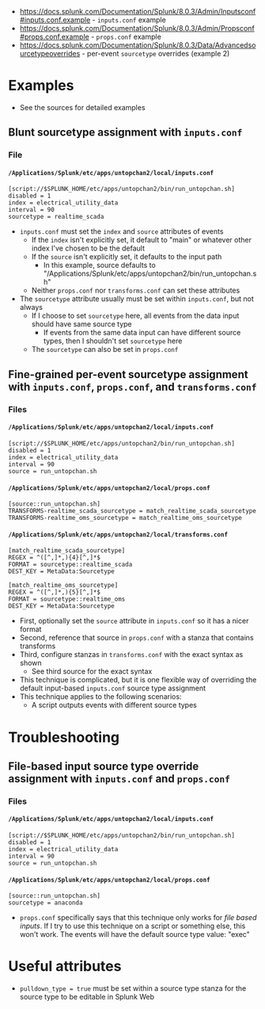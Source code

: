 - https://docs.splunk.com/Documentation/Splunk/8.0.3/Admin/Inputsconf#inputs.conf.example - `inputs.conf` example
- https://docs.splunk.com/Documentation/Splunk/8.0.3/Admin/Propsconf#props.conf.example - `props.conf` example
- https://docs.splunk.com/Documentation/Splunk/8.0.3/Data/Advancedsourcetypeoverrides - per-event `sourcetype` overrides (example 2)
# Examples
- See the sources for detailed examples
## Blunt sourcetype assignment with `inputs.conf`
### File
#### `/Applications/Splunk/etc/apps/untopchan2/local/inputs.conf`
```
[script://$SPLUNK_HOME/etc/apps/untopchan2/bin/run_untopchan.sh]
disabled = 1
index = electrical_utility_data
interval = 90
sourcetype = realtime_scada
```
- `inputs.conf` must set the `index` and `source` attributes of events
  - If the `index` isn't explicitly set, it default to "main" or whatever other index I've chosen to be the default
  - If the `source` isn't explicitly set, it defaults to the input path
    - In this example, source defaults to "/Applications/Splunk/etc/apps/untopchan2/bin/run_untopchan.sh"
  - Neither `props.conf` nor `transforms.conf` can set these attributes
- The `sourcetype` attribute usually must be set within `inputs.conf`, but not always
  - If I choose to set `sourcetype` here, all events from the data input should have same source type
    - If events from the same data input can have different source types, then I shouldn't set `sourcetype` here
  - The `sourcetype` can also be set in `props.conf`
## Fine-grained per-event sourcetype assignment with `inputs.conf`, `props.conf`, and `transforms.conf`
### Files
#### `/Applications/Splunk/etc/apps/untopchan2/local/inputs.conf`
```
[script://$SPLUNK_HOME/etc/apps/untopchan2/bin/run_untopchan.sh]
disabled = 1
index = electrical_utility_data
interval = 90
source = run_untopchan.sh
```
#### `/Applications/Splunk/etc/apps/untopchan2/local/props.conf`
```
[source::run_untopchan.sh]
TRANSFORMS-realtime_scada_sourcetype = match_realtime_scada_sourcetype
TRANSFORMS-realtime_oms_sourcetype = match_realtime_oms_sourcetype
```
#### `/Applications/Splunk/etc/apps/untopchan2/local/transforms.conf`
```
[match_realtime_scada_sourcetype]
REGEX = ^([^,]*,){4}[^,]*$
FORMAT = sourcetype::realtime_scada
DEST_KEY = MetaData:Sourcetype

[match_realtime_oms_sourcetype]
REGEX = ^([^,]*,){5}[^,]*$
FORMAT = sourcetype::realtime_oms
DEST_KEY = MetaData:Sourcetype
```
- First, optionally set the `source` attribute in `inputs.conf` so it has a nicer format
- Second, reference that source in `props.conf` with a stanza that contains transforms
- Third, configure stanzas in `transforms.conf` with the exact syntax as shown
  - See third source for the exact syntax
- This technique is complicated, but it is one flexible way of overriding the default input-based `inputs.conf` source type assignment
- This technique applies to the following scenarios:
  - A script outputs events with different source types
# Troubleshooting
## File-based input source type override assignment with `inputs.conf` and `props.conf`
### Files
#### `/Applications/Splunk/etc/apps/untopchan2/local/inputs.conf`
```
[script://$SPLUNK_HOME/etc/apps/untopchan2/bin/run_untopchan.sh]
disabled = 1
index = electrical_utility_data
interval = 90
source = run_untopchan.sh
```
#### `/Applications/Splunk/etc/apps/untopchan2/local/props.conf`
```
[source::run_untopchan.sh]
sourcetype = anaconda 
```
- `props.conf` specifically says that this technique only works for _file based inputs_. If I try to use this technique on a script or something else,
  this won't work. The events will have the default source type value: "exec"
# Useful attributes
- `pulldown_type = true` must be set within a source type stanza for the source type to be editable in Splunk Web